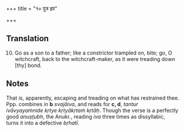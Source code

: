 +++
title = "१० पुत्र इव"

+++
## Translation
10. Go as a son to a father; like a constrictor trampled on, bite; go, O  
witchcraft, back to the witchcraft-maker, as it were treading down  
\[thy\] bond.

## Notes
That is, apparently, escaping and treading on what has restrained thee.  
Ppp. combines in **b** *svajāiva*, and reads for **c, d**, *tantur  
ivāvyayaṁnide kṛtye kṛtyākṛtaṁ kṛtāḥ*. Though the verse is a perfectly  
good *anuṣṭubh*, the Anukr., reading *iva* three times as dissyllabic,  
turns it into a defective *bṛhatī*.
